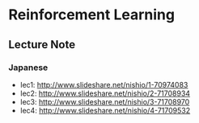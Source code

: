 # Reinforcement Learning

## Lecture Note

### Japanese

- lec1: http://www.slideshare.net/nishio/1-70974083
- lec2: http://www.slideshare.net/nishio/2-71708934
- lec3: http://www.slideshare.net/nishio/3-71708970
- lec4: http://www.slideshare.net/nishio/4-71709532